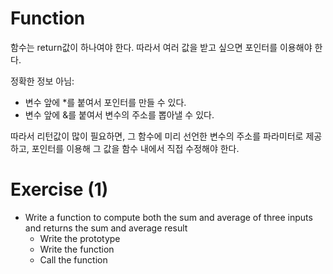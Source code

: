 # Function

함수는 return값이 하나여야 한다.
따라서 여러 값을 받고 싶으면 포인터를 이용해야 한다.

정확한 정보 아님:

- 변수 앞에 \*를 붙여서 포인터를 만들 수 있다.
- 변수 앞에 &를 붙여서 변수의 주소를 뽑아낼 수 있다.

따라서 리턴값이 많이 필요하면,
그 함수에 미리 선언한 변수의 주소를 파라미터로 제공하고, 포인터를 이용해 그 값을 함수 내에서 직접 수정해야 한다.

# Exercise (1)

- Write a function to compute both the sum and average of three inputs and returns the sum and average result
  - Write the prototype
  - Write the function
  - Call the function
